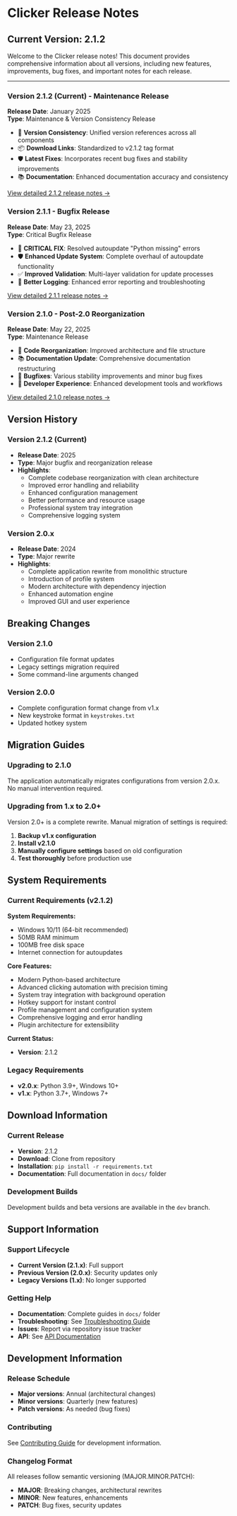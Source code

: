 # Clicker Release Notes

## Current Version: 2.1.2

Welcome to the Clicker release notes! This document provides comprehensive information about all versions, including new features, improvements, bug fixes, and important notes for each release.

---

### Version 2.1.2 (Current) - Maintenance Release
**Release Date**: January 2025  
**Type**: Maintenance & Version Consistency Release

- 🔄 **Version Consistency**: Unified version references across all components
- 📦 **Download Links**: Standardized to v2.1.2 tag format
- 🛡️ **Latest Fixes**: Incorporates recent bug fixes and stability improvements
- 📚 **Documentation**: Enhanced documentation accuracy and consistency

[View detailed 2.1.2 release notes →](RELEASE_NOTES_v2.1.2.md)

### Version 2.1.1 - Bugfix Release
**Release Date**: May 23, 2025  
**Type**: Critical Bugfix Release

- 🐛 **CRITICAL FIX**: Resolved autoupdate "Python missing" errors
- 🛡️ **Enhanced Update System**: Complete overhaul of autoupdate functionality  
- ✅ **Improved Validation**: Multi-layer validation for update processes
- 📝 **Better Logging**: Enhanced error reporting and troubleshooting

[View detailed 2.1.1 release notes →](RELEASE_NOTES_v2.1.1.md)

### Version 2.1.0 - Post-2.0 Reorganization  
**Release Date**: May 22, 2025  
**Type**: Maintenance Release

- 📁 **Code Reorganization**: Improved architecture and file structure
- 📚 **Documentation Update**: Comprehensive documentation restructuring
- 🐛 **Bugfixes**: Various stability improvements and minor bug fixes
- 🔧 **Developer Experience**: Enhanced development tools and workflows

[View detailed 2.1.0 release notes →](RELEASE_NOTES_v2.1.md)

## Version History

### Version 2.1.2 (Current)
- **Release Date**: 2025
- **Type**: Major bugfix and reorganization release
- **Highlights**: 
  - Complete codebase reorganization with clean architecture
  - Improved error handling and reliability
  - Enhanced configuration management
  - Better performance and resource usage
  - Professional system tray integration
  - Comprehensive logging system

### Version 2.0.x
- **Release Date**: 2024
- **Type**: Major rewrite
- **Highlights**:
  - Complete application rewrite from monolithic structure
  - Introduction of profile system
  - Modern architecture with dependency injection
  - Enhanced automation engine
  - Improved GUI and user experience

## Breaking Changes

### Version 2.1.0
- Configuration file format updates
- Legacy settings migration required
- Some command-line arguments changed

### Version 2.0.0
- Complete configuration format change from v1.x
- New keystroke format in `keystrokes.txt`
- Updated hotkey system

## Migration Guides

### Upgrading to 2.1.0
The application automatically migrates configurations from version 2.0.x. No manual intervention required.

### Upgrading from 1.x to 2.0+
Version 2.0+ is a complete rewrite. Manual migration of settings is required:

1. **Backup v1.x configuration**
2. **Install v2.1.0**
3. **Manually configure settings** based on old configuration
4. **Test thoroughly** before production use

## System Requirements

### Current Requirements (v2.1.2)

**System Requirements:**
- Windows 10/11 (64-bit recommended)
- 50MB RAM minimum
- 100MB free disk space
- Internet connection for autoupdates

**Core Features:**
- Modern Python-based architecture  
- Advanced clicking automation with precision timing
- System tray integration with background operation
- Hotkey support for instant control
- Profile management and configuration system
- Comprehensive logging and error handling
- Plugin architecture for extensibility

**Current Status:**
- **Version**: 2.1.2

### Legacy Requirements
- **v2.0.x**: Python 3.9+, Windows 10+
- **v1.x**: Python 3.7+, Windows 7+

## Download Information

### Current Release
- **Version**: 2.1.2
- **Download**: Clone from repository
- **Installation**: `pip install -r requirements.txt`
- **Documentation**: Full documentation in `docs/` folder

### Development Builds
Development builds and beta versions are available in the `dev` branch.

## Support Information

### Support Lifecycle
- **Current Version (2.1.x)**: Full support
- **Previous Version (2.0.x)**: Security updates only
- **Legacy Versions (1.x)**: No longer supported

### Getting Help
- **Documentation**: Complete guides in `docs/` folder
- **Troubleshooting**: See [Troubleshooting Guide](troubleshooting.md)
- **Issues**: Report via repository issue tracker
- **API**: See [API Documentation](API.md)

## Development Information

### Release Schedule
- **Major versions**: Annual (architectural changes)
- **Minor versions**: Quarterly (new features)
- **Patch versions**: As needed (bug fixes)

### Contributing
See [Contributing Guide](dev/contributing.md) for development information.

### Changelog Format
All releases follow semantic versioning (MAJOR.MINOR.PATCH):
- **MAJOR**: Breaking changes, architectural rewrites
- **MINOR**: New features, enhancements
- **PATCH**: Bug fixes, security updates 